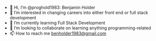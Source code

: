 - 👋 Hi, I’m @proghold1983: Benjamin Holder
- 👀 I’m interested in changing careers into either front end or full stack development
- 🌱 I’m currently learning Full Stack Development 
- 💞️ I’m looking to collaborate on learning anything programming-related
- 📫 How to reach me benholder1983@gmail.com

<!---
proghold1983/proghold1983 is a ✨ special ✨ repository because its `README.md` (this file) appears on your GitHub profile.
You can click the Preview link to take a look at your changes.
--->
